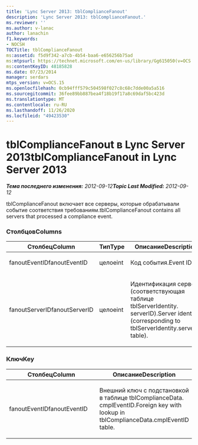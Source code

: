 ```yaml
---
title: 'Lync Server 2013: tblComplianceFanout'
description: 'Lync Server 2013: tblComplianceFanout.'
ms.reviewer: ''
ms.author: v-lanac
author: lanachin
f1.keywords:
- NOCSH
TOCTitle: tblComplianceFanout
ms:assetid: f5d9f342-a7cb-4b54-baa6-e656256b75ad
ms:mtpsurl: https://technet.microsoft.com/en-us/library/Gg615050(v=OCS.15)
ms:contentKeyID: 48185828
ms.date: 07/23/2014
manager: serdars
mtps_version: v=OCS.15
ms.openlocfilehash: 0cb94fff579c504598f027c8c68c7dde00a5a516
ms.sourcegitcommit: 36fee89bb887bea4f18b19f17a8c69daf5bc423d
ms.translationtype: MT
ms.contentlocale: ru-RU
ms.lasthandoff: 11/26/2020
ms.locfileid: "49423530"
---
```

# <a name="tblcompliancefanout-in-lync-server-2013"></a><span data-ttu-id="03972-103">tblComplianceFanout в Lync Server 2013</span><span class="sxs-lookup"><span data-stu-id="03972-103">tblComplianceFanout in Lync Server 2013</span></span>

<div data-xmlns="http://www.w3.org/1999/xhtml">

<div class="topic" data-xmlns="http://www.w3.org/1999/xhtml" data-msxsl="urn:schemas-microsoft-com:xslt" data-cs="https://msdn.microsoft.com/">

<div data-asp="https://msdn2.microsoft.com/asp">



</div>

<div id="mainSection">

<div id="mainBody"><span data-ttu-id="03972-104">

<span> </span></span><span class="sxs-lookup"><span data-stu-id="03972-104">

<span> </span></span></span>

<span data-ttu-id="03972-105">_**Тема последнего изменения:** 2012-09-12_</span><span class="sxs-lookup"><span data-stu-id="03972-105">_**Topic Last Modified:** 2012-09-12_</span></span>

<span data-ttu-id="03972-106">tblComplianceFanout включает все серверы, которые обрабатывали событие соответствия требованиям.</span><span class="sxs-lookup"><span data-stu-id="03972-106">tblComplianceFanout contains all servers that processed a compliance event.</span></span>

### <a name="columns"></a><span data-ttu-id="03972-107">Столбцов</span><span class="sxs-lookup"><span data-stu-id="03972-107">Columns</span></span>

<table>
<colgroup>
<col style="width: 33%" />
<col style="width: 33%" />
<col style="width: 33%" />
</colgroup>
<thead>
<tr class="header">
<th><span data-ttu-id="03972-108">Столбец</span><span class="sxs-lookup"><span data-stu-id="03972-108">Column</span></span></th>
<th><span data-ttu-id="03972-109">Тип</span><span class="sxs-lookup"><span data-stu-id="03972-109">Type</span></span></th>
<th><span data-ttu-id="03972-110">Описание</span><span class="sxs-lookup"><span data-stu-id="03972-110">Description</span></span></th>
</tr>
</thead>
<tbody>
<tr class="odd">
<td><p><span data-ttu-id="03972-111">fanoutEventID</span><span class="sxs-lookup"><span data-stu-id="03972-111">fanoutEventID</span></span></p></td>
<td><p><span data-ttu-id="03972-112">целое</span><span class="sxs-lookup"><span data-stu-id="03972-112">int</span></span></p></td>
<td><p><span data-ttu-id="03972-113">Код события.</span><span class="sxs-lookup"><span data-stu-id="03972-113">Event ID.</span></span></p></td>
</tr>
<tr class="even">
<td><p><span data-ttu-id="03972-114">fanoutServerID</span><span class="sxs-lookup"><span data-stu-id="03972-114">fanoutServerID</span></span></p></td>
<td><p><span data-ttu-id="03972-115">целое</span><span class="sxs-lookup"><span data-stu-id="03972-115">int</span></span></p></td>
<td><p><span data-ttu-id="03972-116">Идентификация сервера (соответствующая таблице tblServerIdentity. serverID).</span><span class="sxs-lookup"><span data-stu-id="03972-116">Server identity (corresponding to tblServerIdentity.serverID table).</span></span></p></td>
</tr>
</tbody>
</table>


### <a name="key"></a><span data-ttu-id="03972-117">Ключ</span><span class="sxs-lookup"><span data-stu-id="03972-117">Key</span></span>

<table>
<colgroup>
<col style="width: 50%" />
<col style="width: 50%" />
</colgroup>
<thead>
<tr class="header">
<th><span data-ttu-id="03972-118">Столбец</span><span class="sxs-lookup"><span data-stu-id="03972-118">Column</span></span></th>
<th><span data-ttu-id="03972-119">Описание</span><span class="sxs-lookup"><span data-stu-id="03972-119">Description</span></span></th>
</tr>
</thead>
<tbody>
<tr class="odd">
<td><p><span data-ttu-id="03972-120">fanoutEventID</span><span class="sxs-lookup"><span data-stu-id="03972-120">fanoutEventID</span></span></p></td>
<td><p><span data-ttu-id="03972-121">Внешний ключ с подстановкой в таблице tblComplianceData. cmplEventID.</span><span class="sxs-lookup"><span data-stu-id="03972-121">Foreign key with lookup in tblComplianceData.cmplEventID table.</span></span></p></td>
</tr>
</tbody>
</table><span data-ttu-id="03972-122">


</div>

<span> </span>

</div>

</div>

</span><span class="sxs-lookup"><span data-stu-id="03972-122">


</div>

<span> </span>

</div>

</div>

</span></span></div>

